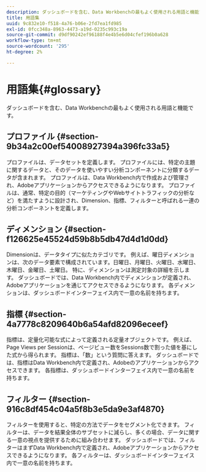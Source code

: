 ```yaml
---
description: ダッシュボードを含む、Data Workbenchの最もよく使用される用語と機能です。
title: 用語集
uuid: 9c832e10-f518-4a76-b06e-2fd7ea1fd985
exl-id: 0fcc348a-8963-4473-a19d-0235c993c19a
source-git-commit: d9df90242ef96188f4e4b5e6d04cfef196b0a628
workflow-type: tm+mt
source-wordcount: '295'
ht-degree: 2%

---
```


# 用語集{#glossary}

ダッシュボードを含む、Data Workbenchの最もよく使用される用語と機能です。

## プロファイル {#section-9b34a2c00ef54008927394a396fc33a5}

プロファイルは、データセットを定義します。 プロファイルには、特定の主題に関するデータと、そのデータを使いやすい分析コンポーネントに分類するデータが含まれます。 プロファイルは、Data Workbench内で作成および管理され、Adobeアプリケーションからアクセスできるようになります。 プロファイルは、通常、特定の目的（マーケティングやWebサイトトラフィックの分析など）を満たすように設計され、Dimension、指標、フィルターと呼ばれる一連の分析コンポーネントを定義します。

## ディメンション {#section-f126625e45524d59b8b5db47d4d1d0dd}

Dimensionは、データタイプに似たカテゴリです。 例えば、曜日ディメンションは、次のデータ要素で構成されています。日曜日、月曜日、火曜日、水曜日、木曜日、金曜日、土曜日。 特に、ディメンションは測定対象の詳細を示します。 ダッシュボードでは、Data Workbench内でディメンションが定義され、Adobeアプリケーションを通じてアクセスできるようになります。 各ディメンションは、ダッシュボードインターフェイス内で一意の名前を持ちます。

## 指標 {#section-4a7778c8209640b6a54afd82096eceef}

指標は、定量化可能な式によって定義される定量オブジェクトです。 例えば、Page Views per Sessionは、ページビュー数をSessions数で割った値を基にした式から得られます。 指標は、「数」という質問に答えます。 ダッシュボードでは、指標はData Workbench内で定義され、Adobeのアプリケーションからアクセスできます。 各指標は、ダッシュボードインターフェイス内で一意の名前を持ちます。

## フィルター {#section-916c8df454c04a5f8b3e5da9e3af4870}

フィルターを使用すると、特定の方法でデータをセグメント化できます。 フィルターは、データを結果全体のサブセットに減らし、多くの場合、データに関する一意の視点を提供するために組み合わせます。 ダッシュボードでは、フィルターはまずData Workbench内で定義され、Adobeアプリケーションからアクセスできるようになります。 各フィルターは、ダッシュボードインターフェイス内で一意の名前を持ちます。
